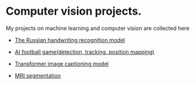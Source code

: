 # Computer vision projects.

My projects on machine learning and computer vision are collected here

- [The Russian handwriting recognition model](./handwriting_recognition/README.md)  

- [AI football game(detection, tracking, position mapping)](./AI_Football_Game/README.md)

- [Transformer image captioning model](./Transformer_Image_Captioning/README.md)  

- [MRI segmentation](./-training_HarDMSEG_for_MRI_segmentation_with_pytorch_lightning_code/README.md)  

